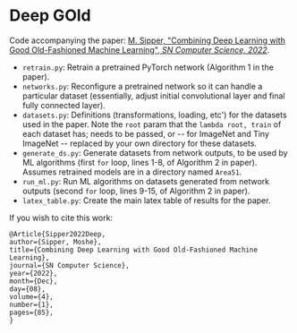 # Deep GOld

Code accompanying the paper: [M. Sipper, "Combining Deep Learning with Good Old-Fashioned Machine Learning", *SN Computer Science, 2022*](https://arxiv.org/abs/2207.03757).

* `retrain.py`: Retrain a pretrained PyTorch network (Algorithm 1 in the paper).
* `networks.py`: Reconfigure a pretrained network so it can handle a particular dataset (essentially, adjust initial convolutional layer and final fully connected layer).
* `datasets.py`: Definitions (transformations, loading, etc') for the datasets used in the paper. Note the `root` param that the `lambda root, train` of each dataset has; needs to be passed, or -- for ImageNet and Tiny ImageNet -- replaced by your own directory for these datasets.
* `generate_ds.py`: Generate datasets from network outputs, to be used by ML algorithms (first `for` loop, lines 1-8, of Algorithm 2 in paper). Assumes retrained models are in a directory named `Area51`.
* `run_ml.py`: Run ML algorithms on datasets generated from network outputs (second `for` loop, lines 9-15, of Algorithm 2 in paper).
* `latex_table.py`: Create the main latex table of results for the paper.


If you wish to cite this work:
```
@Article{Sipper2022Deep,
author={Sipper, Moshe},
title={Combining Deep Learning with Good Old-Fashioned Machine Learning},
journal={SN Computer Science},
year={2022},
month={Dec},
day={08},
volume={4},
number={1},
pages={85},
}
```
